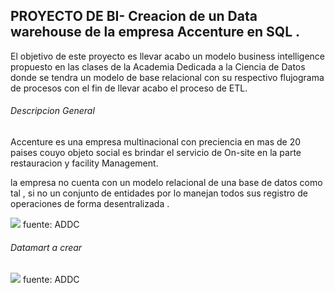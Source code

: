 ## PROYECTO DE BI- Creacion de un Data warehouse de la empresa Accenture en SQL .

El objetivo de este proyecto es llevar acabo un modelo business intelligence propuesto  en las clases de la Academia Dedicada a la Ciencia de Datos donde  se tendra  un modelo de base relacional  con su respectivo flujograma de procesos  con el fin de llevar acabo el proceso de ETL. 


######  Descripcion General 

Accenture es una empresa multinacional con preciencia  en mas de 20 paises couyo objeto social es brindar el servicio de On-site en la parte restauracion  y facility Management.

la empresa no cuenta  con un modelo  relacional de una base de datos como tal , si no  un conjunto de  entidades por lo manejan todos sus registro de operaciones de forma desentralizada .


![](https://i.ibb.co/Jcz4HTg/entidades.png)
fuente: ADDC

###### Datamart a crear 

![](https://i.ibb.co/k8gXfv4/Modelo-a-crear.png)
fuente: ADDC


